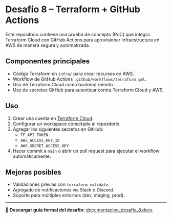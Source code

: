 # Desafío 8 – Terraform + GitHub Actions

Este repositorio contiene una prueba de concepto (PoC) que integra Terraform Cloud con GitHub Actions para aprovisionar infraestructura en AWS de manera segura y automatizada.

## Componentes principales

- Código Terraform en `infra/` para crear recursos en AWS.
- Workflow de GitHub Actions `.github/workflows/terraform.yml`.
- Uso de Terraform Cloud como backend remoto.
- Uso de secretos GitHub para autenticar contra Terraform Cloud y AWS.

## Uso

1. Crear una cuenta en [Terraform Cloud](https://app.terraform.io).
2. Configurar un workspace conectado al repositorio.
3. Agregar los siguientes secretos en GitHub:
   - `TF_API_TOKEN`
   - `AWS_ACCESS_KEY_ID`
   - `AWS_SECRET_ACCESS_KEY`
4. Hacer commit a `main` o abrir un pull request para ejecutar el workflow automáticamente.

## Mejoras posibles

- Validaciones previas con `terraform validate`.
- Agregado de notificaciones vía Slack o Discord.
- Soporte para múltiples entornos (dev, staging, prod).

---

📄 **Descargar guía formal del desafío:**
[documentacion_desafio_8.docx](./documentacion_desafio_8.docx)
